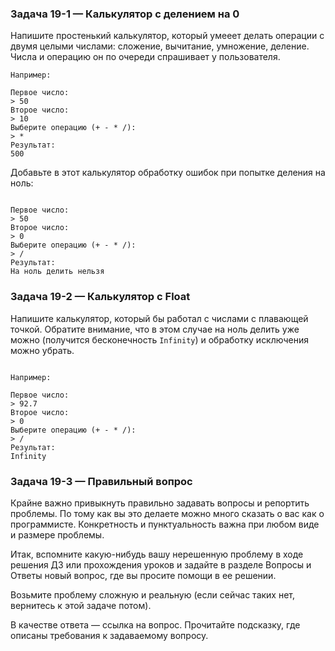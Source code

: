 ### Задача 19-1 — Калькулятор с делением на 0

Напишите простенький калькулятор, который умееет делать операции с двумя целыми числами: сложение, вычитание, умножение, деление. Числа и операцию он по очереди спрашивает у пользователя.

```
Например:

Первое число:
> 50
Второе число:
> 10
Выберите операцию (+ - * /):
> *
Результат:
500
```

Добавьте в этот калькулятор обработку ошибок при попытке деления на ноль:

```

Первое число:
> 50
Второе число:
> 0
Выберите операцию (+ - * /):
> /
Результат:
На ноль делить нельзя
```

### Задача 19-2 — Калькулятор с Float

Напишите калькулятор, который бы работал с числами с плавающей точкой. Обратите внимание, что в этом случае на ноль делить уже можно (получится бесконечность `Infinity`) и обработку исключения можно убрать.

```

Например:

Первое число:
> 92.7
Второе число:
> 0
Выберите операцию (+ - * /):
> /
Результат:
Infinity

```

### Задача 19-3 — Правильный вопрос

Крайне важно привыкнуть правильно задавать вопросы и репортить проблемы. По тому как вы это делаете можно много сказать о вас как о программисте. Конкретность и пунктуальность важна при любом виде и размере проблемы.

Итак, вспомните какую-нибудь вашу нерешенную проблему в ходе решения ДЗ или прохождения уроков и задайте в разделе Вопросы и Ответы новый вопрос, где вы просите помощи в ее решении.

Возьмите проблему сложную и реальную (если сейчас таких нет, вернитесь к этой задаче потом).

В качестве ответа — ссылка на вопрос. Прочитайте подсказку, где описаны требования к задаваемому вопросу.
